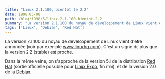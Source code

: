 ```yaml
---
title: "Linux 2.1.100, bientôt le 2.2"
date: 1998-05-08
path: /blog/1998/5/linux-2-1-100-bientot-2-2
summary: "La version 2.1.100 du noyau de développement de Linux vient d'être annoncée (voir par exemple www.linuxhq.com)."
tags: ['Linux', 'Debian', 'Red Hat']
---
```


<P>
La version 2.1.100 du noyau de développement de Linux vient d'être
annoncée (voir par exemple <A HREF="http://www.linuxhq.com/kpatch21.html">www.linuxhq.com</A>). C'est un signe de plus que la version 2.2 (stable)
est proche.
</P>

<P>
Dans la même veine, on s'approche de la version 5.1 de la distribution <A HREF="http://www.redhat.com/">Red Hat</A> (sortie officielle possible
pour <A HREF="http://www.linuxexpo.org/">Linux Expo</A>, fin mai),
et de la version 2.0 de la <A HREF="http://www.debian.org/">Debian</A>.
</P>


